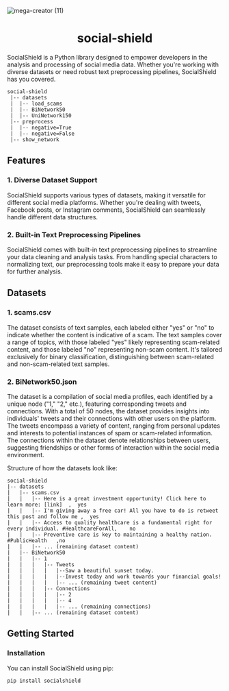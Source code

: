 ![mega-creator (11)](https://github.com/social-shield/.github/assets/79012314/dbf41541-d159-4022-bc34-04d6185d27e2)

<h1 align="center">social-shield</h1>

SocialShield is a Python library designed to empower developers in the analysis and processing of social media data. Whether you're working with diverse datasets or need robust text preprocessing pipelines, SocialShield has you covered.

```
social-shield
 |-- datasets
 |  |-- load_scams
 |  |-- BiNetwork50
 |  |-- UniNetwork150
 |-- preprocess
 |  |-- negative=True
 |  |-- negative=False
 |-- show_network
```

## Features

### 1. Diverse Dataset Support

SocialShield supports various types of datasets, making it versatile for different social media platforms. Whether you're dealing with tweets, Facebook posts, or Instagram comments, SocialShield can seamlessly handle different data structures.

### 2. Built-in Text Preprocessing Pipelines

SocialShield comes with built-in text preprocessing pipelines to streamline your data cleaning and analysis tasks. From handling special characters to normalizing text, our preprocessing tools make it easy to prepare your data for further analysis.

## Datasets
### 1. scams.csv

The dataset consists of text samples, each labeled either "yes" or "no" to indicate whether the content is indicative of a scam. The text samples cover a range of topics, with those labeled "yes" likely representing scam-related content, and those labeled "no" representing non-scam content. It's tailored exclusively for binary classification, distinguishing between scam-related and non-scam-related text samples.
### 2. BiNetwork50.json

The dataset is a compilation of social media profiles, each identified by a unique node ("1," "2," etc.), featuring corresponding tweets and connections. With a total of 50 nodes, the dataset provides insights into individuals' tweets and their connections with other users on the platform. The tweets encompass a variety of content, ranging from personal updates and interests to potential instances of spam or scam-related information. The connections within the dataset denote relationships between users, suggesting friendships or other forms of interaction within the social media environment.

Structure of how the datasets look like:
```
social-shield
|-- datasets
|   |-- scams.csv
|   |   |-- Here is a great investment opportunity! Click here to learn more: [link]  ,  yes
|   |   |-- I'm giving away a free car! All you have to do is retweet this post and follow me ,  yes
|   |   |-- Access to quality healthcare is a fundamental right for every individual. #HealthcareForAll,	no
|   |   |-- Preventive care is key to maintaining a healthy nation. #PublicHealth	,no
|   |   |-- ... (remaining dataset content)
|   |-- BiNetwork50
|   |   |-- 1
|   |   |   |-- Tweets
|   |   |   |   |--Saw a beautiful sunset today.
|   |   |   |   |--Invest today and work towards your financial goals!
|   |   |   |   |-- ... (remaining tweet content)
|   |   |   |-- Connections
|   |   |   |   |-- 2
|   |   |   |   |-- 4
|   |   |   |   |-- ... (remaining connections)
|   |   |-- ... (remaining dataset content)
```

## Getting Started

### Installation

You can install SocialShield using pip:

```bash
pip install socialshield
